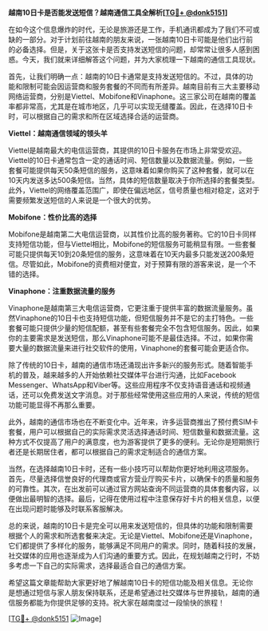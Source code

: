 **越南10日卡是否能发送短信？越南通信工具全解析[[TG💪+ @donk5151](https://t.me/s/donk5151)]**

在如今这个信息爆炸的时代，无论是旅游还是工作，手机通讯都成为了我们不可或缺的一部分。对于计划前往越南的朋友来说，一张越南10日卡可能是他们出行前的必备选择。但是，关于这张卡是否支持发送短信的问题，却常常让很多人感到困惑。今天，我们就来详细解答这个问题，并为大家梳理一下越南的通信工具现状。

首先，让我们明确一点：越南的10日卡通常是支持发送短信的。不过，具体的功能和限制可能会因运营商和服务套餐的不同而有所差异。越南目前有三大主要移动网络运营商，分别是Viettel、Mobifone和Vinaphone。这三家公司在越南的覆盖率都非常高，尤其是在城市地区，几乎可以实现无缝覆盖。因此，在选择10日卡时，可以根据自己的需求和所在区域选择合适的运营商。

**Viettel：越南通信领域的领头羊**

Viettel是越南最大的电信运营商，其提供的10日卡服务在市场上非常受欢迎。Viettel的10日卡通常包含一定的通话时间、短信数量以及数据流量。例如，一些套餐可能提供每天50条短信的服务，这意味着如果你购买了这种套餐，就可以在10天内发送多达500条短信。当然，具体的短信数量取决于你所选择的套餐类型。此外，Viettel的网络覆盖范围广，即使在偏远地区，信号质量也相对稳定，这对于需要频繁发送短信的人来说是一个很大的优势。

**Mobifone：性价比高的选择**

Mobifone是越南第二大电信运营商，以其性价比高的服务著称。它的10日卡同样支持短信功能，但与Viettel相比，Mobifone的短信服务可能稍显有限。一些套餐可能只提供每天10到20条短信的服务，这意味着在10天内最多只能发送200条短信。尽管如此，Mobifone的资费相对便宜，对于预算有限的游客来说，是一个不错的选择。

**Vinaphone：注重数据流量的服务**

Vinaphone是越南第三大电信运营商，它更注重于提供丰富的数据流量服务。虽然Vinaphone的10日卡也支持短信功能，但短信服务并不是它的主打特色。一些套餐可能只提供少量的短信配额，甚至有些套餐完全不包含短信服务。因此，如果你的主要需求是发送短信，那么Vinaphone可能不是最佳选择。不过，如果你需要大量的数据流量来进行社交软件的使用，Vinaphone的套餐可能会更适合你。

除了传统的10日卡，越南的通信市场还涌现出许多新兴的服务形式。随着智能手机的普及，越来越多的人开始依赖社交媒体平台进行沟通，比如Facebook Messenger、WhatsApp和Viber等。这些应用程序不仅支持语音通话和视频通话，还可以免费发送文字消息。对于那些经常使用这些应用的人来说，传统的短信功能可能显得不再那么重要。

此外，越南的通信市场也在不断变化中。近年来，许多运营商推出了预付费SIM卡套餐，用户可以根据自己的实际需求灵活选择通话时间、短信数量和数据流量。这种方式不仅提高了用户的满意度，也为游客提供了更多的便利。无论你是短期旅行者还是长期居住者，都可以根据自己的需求定制适合的通信方案。

当然，在选择越南10日卡时，还有一些小技巧可以帮助你更好地利用这项服务。首先，尽量选择信誉良好的代理商或官方营业厅购买卡片，以确保卡的质量和服务的可靠性。其次，在出发前可以通过官方网站查询不同运营商的具体套餐内容，以便做出最明智的选择。最后，记得在使用过程中注意保存好卡片的相关信息，以便在出现问题时能够及时联系客服解决。

总的来说，越南的10日卡是完全可以用来发送短信的，但具体的功能和限制需要根据个人的需求和所选套餐来决定。无论是Viettel、Mobifone还是Vinaphone，它们都提供了多样化的服务，能够满足不同用户的需求。同时，随着科技的发展，社交媒体的应用也逐渐成为人们沟通的重要方式。因此，在规划越南之行时，不妨多考虑一下自己的实际需求，选择最适合自己的通信方案。

希望这篇文章能帮助大家更好地了解越南10日卡的短信功能及相关信息。无论你是想通过短信与家人朋友保持联系，还是希望通过社交媒体与世界接轨，越南的通信服务都能为你提供足够的支持。祝大家在越南度过一段愉快的旅程！

[[TG💪+ @donk5151](https://t.me/s/donk5151) ![Image](https://i.postimg.cc/rwNCRYN7/Snipaste-2025-04-30-17-27-05.png)]